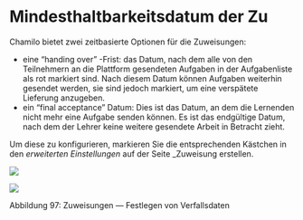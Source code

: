 # Mindesthaltbarkeitsdatum der Zu

Chamilo bietet zwei zeitbasierte Optionen für die Zuweisungen:

* eine “handing over” -Frist: das Datum, nach dem alle von den Teilnehmern an die Plattform gesendeten Aufgaben in der Aufgabenliste als rot markiert sind. Nach diesem Datum können Aufgaben weiterhin gesendet werden, sie sind jedoch markiert, um eine verspätete Lieferung anzugeben.
* ein “final acceptance” Datum: Dies ist das Datum, an dem die Lernenden nicht mehr eine Aufgabe senden können. Es ist das endgültige Datum, nach dem der Lehrer keine weitere gesendete Arbeit in Betracht zieht.

Um diese zu konfigurieren, markieren Sie die entsprechenden Kästchen in den _erweiterten Einstellungen_ auf der Seite _Zuweisung erstellen.

![](../../.gitbook/assets/graphics72%20%283%29.png)

![](../../.gitbook/assets/graphics368%20%281%29.png)

Abbildung 97: Zuweisungen — Festlegen von Verfallsdaten